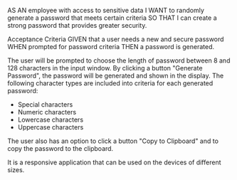 AS AN employee with access to sensitive data
I WANT to randomly generate a password that meets certain criteria
SO THAT I can create a strong password that provides greater security.

Acceptance Criteria
GIVEN that a user needs a new and secure password
WHEN prompted for password criteria 
THEN a password is generated.

The user will be prompted to choose the length of password between 8 and 128 characters in the input window. 
By clicking a button "Generate Password", the password will be generated and shown in the display. 
The following character types are included into criteria for each generated password:
* Special characters
* Numeric characters 
* Lowercase characters
* Uppercase characters

The user also has an option to click a button "Copy to Clipboard" and to copy the password to the clipboard.

It is a responsive application that can be used on the devices of different sizes. 

